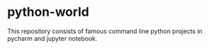 # python-world
This repository consists of famous command line python projects in pycharm and jupyter notebook.
